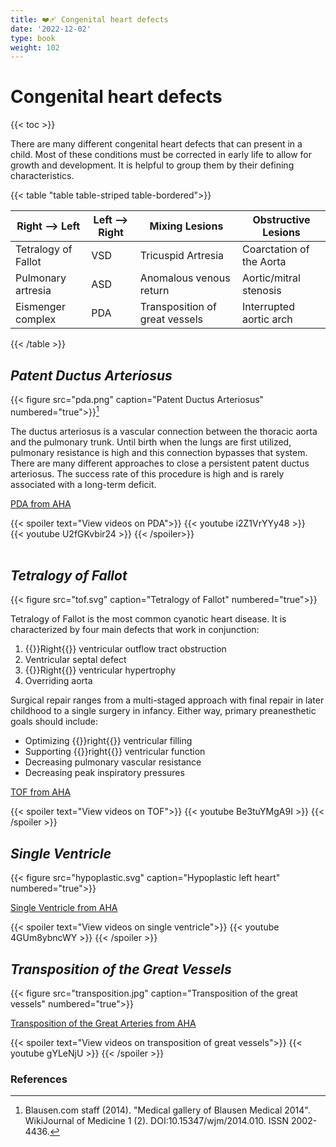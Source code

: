 ```yaml
---
title: ❤️‍🩹 Congenital heart defects
date: '2022-12-02'
type: book
weight: 102
---
```



# Congenital heart defects

{{< toc >}}

There are many different congenital heart defects that can present in a child.  Most of these conditions must be corrected in early life to allow for growth and development.  It is helpful to group them by their defining characteristics.

{{< table "table table-striped table-bordered">}}

|Right --> Left       | Left --> Right |  Mixing Lesions                |  Obstructive Lesions     |
| ------------------- | ---------------| ------------------------------ | ------------------------ |
| Tetralogy of Fallot | VSD            | Tricuspid Artresia             | Coarctation of the Aorta |
| Pulmonary artresia  | ASD            | Anomalous venous return        | Aortic/mitral stenosis   | 
| Eismenger complex   | PDA            | Transposition of great vessels | Interrupted aortic  arch |


{{< /table >}}
<br>
## ***Patent Ductus Arteriosus***

{{< figure src="pda.png" caption="Patent Ductus Arteriosus" numbered="true">}}[^1]

The ductus arteriosus is a vascular connection between the thoracic aorta and the pulmonary trunk.  Until birth when the lungs are first utilized, pulmonary resistance is high and this connection bypasses that system.  There are many different approaches to close a persistent patent ductus arteriosus.  The success rate of this procedure is high and is rarely associated with a long-term deficit.

[PDA from AHA](https://www.heart.org/en/health-topics/congenital-heart-defects/about-congenital-heart-defects/patent-ductus-arteriosus-pda)

{{< spoiler text="View videos on PDA">}}
{{< youtube i2Z1VrYYy48  >}}
<br>
{{< youtube U2fGKvbir24 >}}
{{< /spoiler>}}
<br><br>

## ***Tetralogy of Fallot***

{{< figure src="tof.svg" caption="Tetralogy of Fallot" numbered="true">}}

Tetralogy of Fallot is the most common cyanotic heart disease.  It is characterized by four main defects that work in conjunction: 
1. {{<hl>}}Right{{</hl>}} ventricular outflow tract obstruction
2. Ventricular septal defect
3. {{<hl>}}Right{{</hl>}} ventricular hypertrophy
4. Overriding aorta

Surgical repair ranges from a multi-staged approach with final repair in later childhood to a single surgery in infancy.  Either way, primary preanesthetic goals should include:
- Optimizing {{<hl>}}right{{</hl>}} ventricular filling
- Supporting {{<hl>}}right{{</hl>}} ventricular function
- Decreasing pulmonary vascular resistance
- Decreasing peak inspiratory pressures



[TOF from AHA](https://www.heart.org/en/health-topics/congenital-heart-defects/about-congenital-heart-defects/tetralogy-of-fallot)

{{< spoiler text="View videos on TOF">}}
{{< youtube Be3tuYMgA9I >}}
{{< /spoiler >}}
## ***Single Ventricle***

{{< figure src="hypoplastic.svg" caption="Hypoplastic left heart" numbered="true">}}

[Single Ventricle from AHA](https://www.heart.org/en/health-topics/congenital-heart-defects/about-congenital-heart-defects/single-ventricle-defects)

{{< spoiler text="View videos on single ventricle">}}
{{< youtube 4GUm8ybncWY >}}
{{< /spoiler >}}

## ***Transposition of the Great Vessels***

{{< figure src="transposition.jpg" caption="Transposition of the great vessels" numbered="true">}}



[Transposition of the Great Arteries from AHA](https://www.heart.org/en/health-topics/congenital-heart-defects/about-congenital-heart-defects/d-transposition-of-the-great-arteries)

{{< spoiler text="View videos on transposition of great vessels">}}
{{< youtube gYLeNjU >}}
{{< /spoiler >}}

### References

[^1]: Blausen.com staff (2014). "Medical gallery of Blausen Medical 2014". WikiJournal of Medicine 1 (2). DOI:10.15347/wjm/2014.010. ISSN 2002-4436.